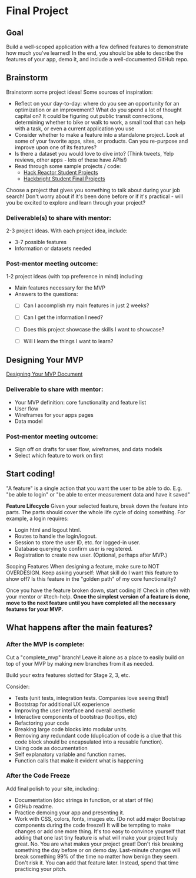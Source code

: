 # Final Project

## Goal
Build a well-scoped application with a few defined features to demonstrate how much you've learned! In the end, you should be able to describe the features of your app, demo it, and include a well-documented GitHub repo. 



## Brainstorm

Brainstorm some project ideas! Some sources of inspiration:

- Reflect on your day-to-day: where do you see an opportunity for an optimization or an improvement? What do you spend a lot of thought capital on? It could be figuring out public transit connections, determining whether to bike or walk to work, a small tool that can help with a task, or even a current application you use 
- Consider whether to make a feature into a standalone project. Look at some of your favorite apps, sites, or products. Can you re-purpose and improve upon one of its features?
- Is there a dataset you would love to dive into? (Think tweets, Yelp reviews, other apps - lots of these have APIs!)
- Read through some sample projects / code: 
    - [Hack Reactor Student Projects](https://www.hackreactor.com/student-projects/)
    - [Hackbright Student Final Projects](http://hackbrightacademy.com/student-projects/)

Choose a project that gives you something to talk about during your job search! Don't worry about if it's been done before or if it's practical - will you be excited to explore and learn through your project?




### **Deliverable(s) to share with mentor:** 

2-3 project ideas. With each project idea, include:
 
- 3-7 possible features
- Information or datasets needed

### **Post-mentor meeting outcome:** 

1-2 project ideas (with top preference in mind) including: 

- Main features necessary for the MVP 
- Answers to the questions: 
    - [ ] Can I accomplish my main features in just 2 weeks? 
    - [ ] Can I get the information I need?
    - [ ] Does this project showcase the skills I want to showcase? 
    - [ ] Will I learn the things I want to learn? 



## Designing Your MVP

[Designing Your MVP Document](https://docs.google.com/document/d/1rJCFwZ6e9LO-DVkv2QQN1WgNfZkKW_KuWdmEWpRBAQA/edit?usp=sharing)

### **Deliverable to share with mentor:** 

- Your MVP definition: core functionality and feature list
- User flow 
- Wireframes for your apps pages
- Data model
 
### **Post-mentor meeting outcome:**

- Sign off on drafts for user flow, wireframes, and data models
- Select which feature to work on first 



## Start coding! 

"A feature" is a single action that you want the user to be able to do. 
E.g. "be able to login" or "be able to enter measurement data and have it saved"

**Feature Lifecycle**
Given your selected feature, break down the feature into parts. 
The parts should cover the whole life cycle of doing something. 
For example, a login requires: 

- Login html and logout html. 
- Routes to handle the login/logout. 
- Session to store the user ID, etc. for logged-in user. 
- Database querying to confirm user is registered. 
- Registration to create new user. (Optional, perhaps after MVP.) 

Scoping Features
When designing a feature, make sure to NOT OVERDESIGN. Keep asking yourself: 
What skill do I want this feature to show off? Is this feature in the "golden path" of my core functionality? 

Once you have the feature broken down, start coding it! Check in often with your mentor or #tech-help. **Once the simplest version of a feature is done, move to the next feature until you have completed all the necessary features for your MVP.**



## What happens after the main features? 

### After the MVP is complete:
Cut a "complete_mvp" branch! Leave it alone as a place to easily build on top of your MVP by making new branches from it as needed. 

Build your extra features slotted for Stage 2, 3, etc. 

Consider: 

- Tests (unit tests, integration tests. Companies love seeing this!) 
- Bootstrap for additional UX experience 
- Improving the user interface and overall aesthetic 
- Interactive components of bootstrap (tooltips, etc) 
- Refactoring your code 
- Breaking large code blocks into modular units. 
- Removing any redundant code (duplication of code is a clue that this code block should be encapsulated into a reusable function).
- Using code as documentation
- Self explanatory variable and function names.
- Function calls that make it evident what is happening 



### After the Code Freeze
 
Add final polish to your site, including:

- Documentation (doc strings in function, or at start of file) 
- GitHub readme. 
- Practice demoing your app and presenting it.
- Work with CSS, colors, fonts, images etc. (Do not add major Bootstrap components during the code freeze!) It will be tempting to make changes or add one more thing. It's too easy to convince yourself that adding that one last tiny feature is what will make your project truly great. No. You are what makes your project great! Don't risk breaking something the day before or on demo day. Last-minute changes will break something 99% of the time no matter how benign they seem. Don't risk it. You can add that feature later. Instead, spend that time practicing your pitch.
